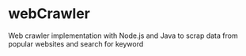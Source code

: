 # webCrawler
Web crawler implementation with Node.js and Java to scrap data from popular websites and search for keyword
